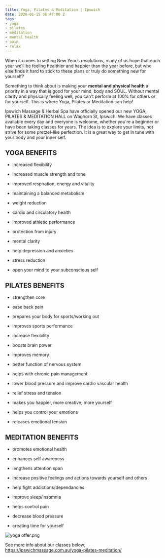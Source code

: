 ```yaml
---
title: Yoga, Pilates & Meditation | Ipswich
date: 2020-01-15 06:47:00 Z
tags:
- yoga
- pilates
- meditation
- mental health
- pain
- relax
---
```


When it comes to setting New Year’s resolutions, many of us hope that each year we’ll be feeling healthier and happier than the year before, but who else finds it hard to stick to these plans or truly do something new for yourself?

Something to think about is making your **mental and physical health** a priority in a way that is good for your mind, body and SOUL. Without mental clarity and physically feeling well, you can't perform at 100% for others or for yourself. This is where Yoga, Pilates or Meditation can help!

Ipswich Massage & Herbal Spa have officially opened our new YOGA, PILATES & MEDITATION HALL on Waghorn St, Ipswich. We have classes available every day and everyone is welcome, whether you're a beginner or have been taking classes for years. The idea is to explore your limits, not strive for some pretzel-like perfection. It is a great way to get in tune with your body and your inner self.

## YOGA BENEFITS

- increased flexibility

- increased muscle strength and tone

- improved respiration, energy and vitality

- maintaining a balanced metabolism

- weight reduction

- cardio and circulatory health

- improved athletic performance

- protection from injury

- mental clarity

- help depression and anxieties

- stress reduction

- open your mind to your subconscious self

## PILATES BENEFITS

- strengthen core

- ease back pain

- prepares your body for sports/working out

- improves sports performance

- increase flexibility

- boosts brain power

- improves memory

- better function of nervous system

- helps with chronic pain management

- lower blood pressure and improve cardio vascular health

- relief stress and tension

- makes you happier, more creative, more yourself

- helps you control your emotions

- releases emotional tension

## MEDITATION BENEFITS

- promotes emotional health

- enhances self awareness

- lengthens attention span

- increase positive feelings and actions towards yourself and others

- help fight addictions/dependancies

- improve sleep/insomnia

- helps control pain

- decrease blood pressure

- creating time for yourself

![yoga offer.png](/api/v2/sites/5af4f67b6246c9482e1405be/source/_uploads/yoga%20offer.png?download)

See more info about our classes below;
https://ipswichmassage.com.au/yoga-pilates-meditation/
